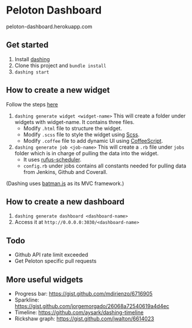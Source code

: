 # Peloton Dashboard
peloton-dashboard.herokuapp.com

## Get started

1. Install [dashing](http://dashing.io/)
2. Clone this project and `bundle install`
3. `dashing start`

## How to create a new widget
Follow the steps [here](https://github.com/Shopify/dashing/wiki/Dashing-Workshop)

1. `dashing generate widget <widget-name>` This will create a folder under widgets with widget-name. It contains three files.
    - Modify `.html` file to structure the widget.
    - Modify `.scss` file to style the widget using [Scss](http://sass-lang.com/). 
    - Modify `.coffee` file to add dynamic UI using [CoffeeScript](http://coffeescript.org/).
2. `dashing generate job <job-name>` This will create a `.rb` file under `jobs` folder which is in charge of pulling the data into the widget.
    - It uses [rufus-scheduler](https://github.com/jmettraux/rufus-scheduler).
    - `config.rb` under jobs contains all constants needed for pulling data from Jenkins, Github and Coverall.

(Dashing uses [batman.js](http://batmanjs.org/) as its MVC framework.)

## How to create a new dashboard
1. `dashing generate dashboard <dashboard-name>`
2. Access it at `http://0.0.0.0:3030/<dashboard-name>`

## Todo
- Github API rate limit exceeded
- Get Peloton specific pull requests

## More useful widgets
- Progress bar: https://gist.github.com/mdirienzo/6716905
- Sparkline: https://gist.github.com/jorgemorgado/26068a72540619a4d4ec
- Timeline: https://github.com/aysark/dashing-timeline
- Rickshaw graph: https://gist.github.com/jwalton/6614023

